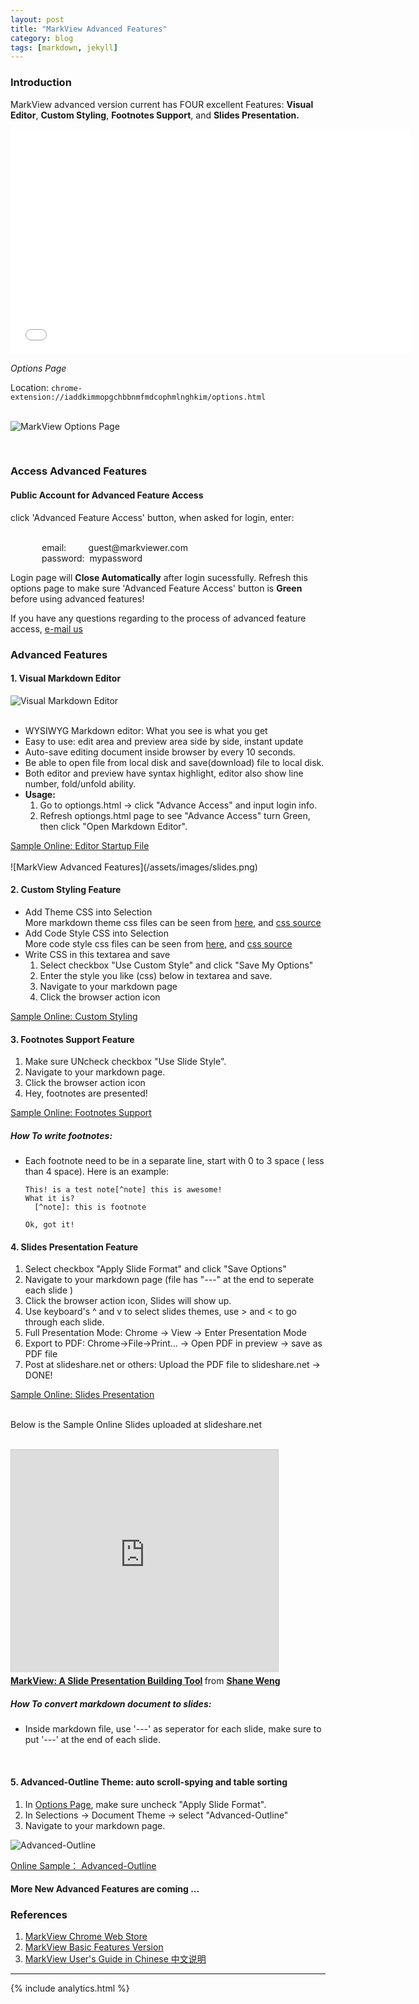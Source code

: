 ```yaml
---
layout: post
title: "MarkView Advanced Features"
category: blog
tags: [markdown, jekyll]
---
```


### Introduction
MarkView advanced version current has FOUR excellent Features: **Visual Editor**, **Custom Styling**, **Footnotes Support**, and **Slides Presentation.**  

<iframe width="640" height="360"
src="//www.youtube.com/embed/ANbtr3m7fjU" frameborder="0" allowfullscreen></iframe>

*Options Page*

Location: `chrome-extension://iaddkimmopgchbbnmfmdcophmlnghkim/options.html`  
<br/>

![MarkView Options Page](/assets/images/options-060714.png)

<br/>

### Access Advanced Features

#### Public Account for Advanced Feature Access
<div>
  click 'Advanced Feature Access' button, when asked for login, enter:
  <br/><br/>
  <p style="margin-left: 50px">email: &nbsp;&nbsp;&nbsp;&nbsp;&nbsp;&nbsp;&nbsp;&nbsp;guest@markviewer.com<br/>
  password: &nbsp;mypassword </p>

  <p>Login page will <strong>Close Automatically</strong> after login sucessfully. Refresh this options page to make sure 'Advanced Feature Access' button is <strong>Green</strong> before using advanced features!</p>
  <p>If you have any questions regarding to the process of advanced
feature access, <a href="mailto:info.baiyunconsulting@gmail.com" >e-mail us</a></p>
</div>

### Advanced Features

#### 1. Visual Markdown Editor
![Visual Markdown Editor](/assets/images/editor-v221.png)
<br/><br/>

  - WYSIWYG Markdown editor: What you see is what you get
  - Easy to use: edit area and preview area side by side, instant update
  - Auto-save editing document inside browser by every 10 seconds.
  - Be able to open file from local disk and save(download) file to local disk.
  - Both editor and preview have syntax highlight, editor also show line number, fold/unfold ability.
  - **Usage:** 
    1. Go to optiongs.html -> click "Advance Access" and input login info. 
    2. Refresh optiongs.html page to see "Advance Access" turn Green, then click "Open Markdown Editor".

  <div><a href="http://shaneweng.com/projects/markview/tests/sample-editor.md" target="_blank">Sample Online: Editor Startup File</a>
  </div>

<br/>
![MarkView Advanced Features](/assets/images/slides.png)

<br/>

#### 2. Custom Styling Feature

  - Add Theme CSS into Selection  
    More markdown theme css files can be seen from [here](http://jasonm23.github.io/markdown-css-themes/), and [css source](https://github.com/jasonm23/markdown-css-themes) 
  - Add Code Style CSS into Selection  
    More code style css files can be seen from [here](http://highlightjs.org/static/test.html), and [css source](https://github.com/isagalaev/highlight.js)
  - Write CSS in this textarea and save
    1. Select checkbox "Use Custom Style" and click "Save My Options"
    2. Enter the style you like (css) below in textarea and save.
    3. Navigate to your markdown page
    4. Click the browser action icon

  <div>
    <a href="http://shaneweng.com/projects/markview/tests/sample-custom-style.md" target="_blank">Sample Online: Custom Styling</a>
  </div>

#### 3. Footnotes Support Feature
  1. Make sure UNcheck checkbox "Use Slide Style".
  2. Navigate to your markdown page.
  3. Click the browser action icon
  4. Hey, footnotes are presented!
  <div>
    <a href="http://shaneweng.com/projects/markview/tests/sample-footnotes.md" target="_blank">Sample Online: Footnotes Support</a>
  </div>

##### How To write footnotes:
  * Each footnote need to be in a separate line, start with 0 to 3 space ( less than 4 space).
	Here is an example:

	```
	This! is a test note[^note] this is awesome!
	What it is?  
	  [^note]: this is footnote 

	Ok, got it!
	```


#### 4. Slides Presentation Feature
  1. Select checkbox "Apply Slide Format" and click "Save Options"
  2. Navigate to your markdown page (file has "---" at the end to seperate each slide )
  3. Click the browser action icon, Slides will show up.  
  4. Use keyboard's ^ and v to select slides themes, use > and < to go through each slide.
  5. Full Presentation Mode: Chrome -> View -> Enter Presentation Mode
  6. Export to PDF: Chrome->File->Print... -> Open PDF in preview -> save as PDF file 
  7. Post at slideshare.net or others: Upload the PDF file to
slideshare.net -> DONE!

  <div>
    <a href="http://shaneweng.com/projects/markview/tests/sample-slides.md" target="_blank">Sample Online: Slides Presentation</a>
  </div>
  <br/>
  <p>Below is the Sample Online Slides uploaded at slideshare.net</P>
  <br/>
  <iframe src="http://www.slideshare.net/slideshow/embed_code/31226571"
width="427" height="356" frameborder="0" marginwidth="0"
marginheight="0" scrolling="no" style="border:1px solid #CCC;
border-width:1px 1px 0; margin-bottom:5px; max-width: 100%;"
allowfullscreen> </iframe> <div style="margin-bottom:5px"> <strong> <a
href="https://www.slideshare.net/ShaneWeng/mark-view" title="MarkView: A
Slide Presentation Building Tool" target="_blank">MarkView: A Slide
Presentation Building Tool</a> </strong> from <strong><a
href="http://www.slideshare.net/ShaneWeng" target="_blank">Shane
Weng</a></strong> </div>

##### How To convert markdown document to slides:
  - Inside markdown file, use '---' as seperator for each slide, make sure to put '---' at the end of each slide.
<br/>

#### 5. Advanced-Outline Theme: auto scroll-spying and table sorting  

  1. In [Options Page](chrome-extension://iaddkimmopgchbbnmfmdcophmlnghkim/options.html), make sure uncheck "Apply Slide Format".
  2. In Selections -> Document Theme -> select "Advanced-Outline"
  3. Navigate to your markdown page.

![Advanced-Outline](/assets/images/adv-outline.png)
<br/>
  <div>
    <a href="http://shaneweng.com/projects/markview/tests/sample-adv.md" target="_blank">Online Sample： Advanced-Outline</a>
  </div>





#### More New Advanced Features are coming ...


### References
  1. [MarkView Chrome Web Store](https://chrome.google.com/webstore/detail/markview/iaddkimmopgchbbnmfmdcophmlnghkim)  
  2. [MarkView Basic Features Version](http://shaneweng.com/blog/view-markdown-file-with-markview/)
  3. [MarkView User's Guide in Chinese 中文说明](http://shaneweng.com/blog/MarkView-Guide-in-Chinese/)

---  

{% include analytics.html %}
